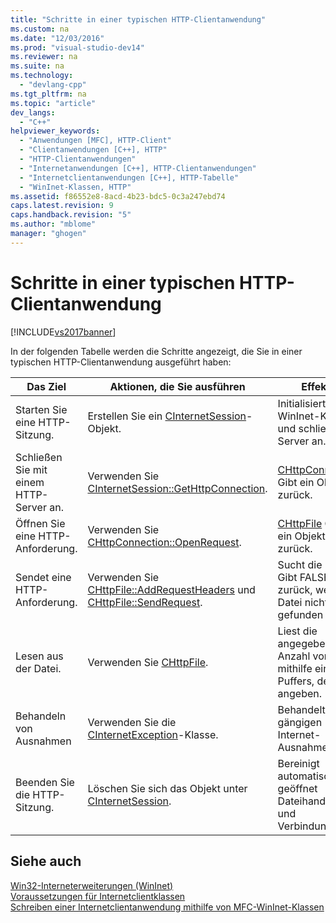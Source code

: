 ```yaml
---
title: "Schritte in einer typischen HTTP-Clientanwendung"
ms.custom: na
ms.date: "12/03/2016"
ms.prod: "visual-studio-dev14"
ms.reviewer: na
ms.suite: na
ms.technology: 
  - "devlang-cpp"
ms.tgt_pltfrm: na
ms.topic: "article"
dev_langs: 
  - "C++"
helpviewer_keywords: 
  - "Anwendungen [MFC], HTTP-Client"
  - "Clientanwendungen [C++], HTTP"
  - "HTTP-Clientanwendungen"
  - "Internetanwendungen [C++], HTTP-Clientanwendungen"
  - "Internetclientanwendungen [C++], HTTP-Tabelle"
  - "WinInet-Klassen, HTTP"
ms.assetid: f86552e8-8acd-4b23-bdc5-0c3a247ebd74
caps.latest.revision: 9
caps.handback.revision: "5"
ms.author: "mblome"
manager: "ghogen"
---
```

# Schritte in einer typischen HTTP-Clientanwendung
[!INCLUDE[vs2017banner](../assembler/inline/includes/vs2017banner.md)]

In der folgenden Tabelle werden die Schritte angezeigt, die Sie in einer typischen HTTP\-Clientanwendung ausgeführt haben:  
  
|Das Ziel|Aktionen, die Sie ausführen|Effekte|  
|--------------|---------------------------------|-------------|  
|Starten Sie eine HTTP\-Sitzung.|Erstellen Sie ein [CInternetSession](../mfc/reference/cinternetsession-class.md)\-Objekt.|Initialisiert WinInet\-Klassen und schließt am Server an.|  
|Schließen Sie mit einem HTTP\-Server an.|Verwenden Sie [CInternetSession::GetHttpConnection](../Topic/CInternetSession::GetHttpConnection.md).|[CHttpConnection](../mfc/reference/chttpconnection-class.md) Gibt ein Objekt zurück.|  
|Öffnen Sie eine HTTP\-Anforderung.|Verwenden Sie [CHttpConnection::OpenRequest](../Topic/CHttpConnection::OpenRequest.md).|[CHttpFile](../mfc/reference/chttpfile-class.md) Gibt ein Objekt zurück.|  
|Sendet eine HTTP\-Anforderung.|Verwenden Sie [CHttpFile::AddRequestHeaders](../Topic/CHttpFile::AddRequestHeaders.md) und [CHttpFile::SendRequest](../Topic/CHttpFile::SendRequest.md).|Sucht die Datei.  Gibt FALSE zurück, wenn die Datei nicht gefunden wird.|  
|Lesen aus der Datei.|Verwenden Sie [CHttpFile](../mfc/reference/chttpfile-class.md).|Liest die angegebene Anzahl von Bytes mithilfe eines Puffers, den Sie angeben.|  
|Behandeln von Ausnahmen|Verwenden Sie die [CInternetException](../mfc/reference/cinternetexception-class.md)\-Klasse.|Behandelt alle gängigen Internet\-Ausnahmetypen.|  
|Beenden Sie die HTTP\-Sitzung.|Löschen Sie sich das Objekt unter [CInternetSession](../mfc/reference/cinternetsession-class.md).|Bereinigt automatisch geöffnet Dateihandles und Verbindungen.|  
  
## Siehe auch  
 [Win32\-Interneterweiterungen \(WinInet\)](../mfc/win32-internet-extensions-wininet.md)   
 [Voraussetzungen für Internetclientklassen](../mfc/prerequisites-for-internet-client-classes.md)   
 [Schreiben einer Internetclientanwendung mithilfe von MFC\-WinInet\-Klassen](../mfc/writing-an-internet-client-application-using-mfc-wininet-classes.md)